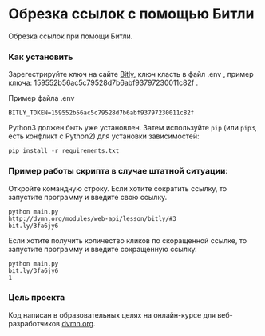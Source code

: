 # Обрезка ссылок с помощью Битли

Обрезка ссылок при помощи Битли.

### Как установить

Зарегестрируйте ключ на сайте [Bitly](https://app.bitly.com/BlcngOTTfaY/bitlinks/3roypfS), ключ класть в файл .env , пример ключа: 159552b56ac5c79528d7b6abf93797230011c82f .

Пример файла .env
```
BITLY_TOKEN=159552b56ac5c79528d7b6abf93797230011c82f
```

Python3 должен быть уже установлен. 
Затем используйте `pip` (или `pip3`, есть конфликт с Python2) для установки зависимостей:
```
pip install -r requirements.txt
```

### Пример работы скрипта в случае штатной ситуации:
Откройте командную строку.
Если хотите сократить ссылку, то запустите программу и введите свою ссылку.
```
python main.py
http://dvmn.org/modules/web-api/lesson/bitly/#3
bit.ly/3fa6jy6
```
Если хотите получить количество кликов по скоращенной ссылке, то запустите программу и введите сокращенную ссылку.
```
python main.py
bit.ly/3fa6jy6
1
```

### Цель проекта

Код написан в образовательных целях на онлайн-курсе для веб-разработчиков [dvmn.org](https://dvmn.org/).
